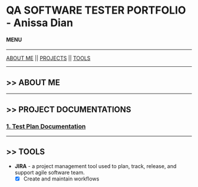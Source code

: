 # QA SOFTWARE TESTER PORTFOLIO - Anissa Dian

#### MENU
-----

[ABOUT ME](#aboutme) || [PROJECTS](#projects) || [TOOLS](#tools)

-----
## <a name="aboutme">>> ABOUT ME</a>

-----
## <a name="projects">>> PROJECT DOCUMENTATIONS</a>
### [1. Test Plan Documentation](#)

-----
## <a name="tools">>> TOOLS</a>
- **JIRA** - a project management tool used to plan, track, release, and support agile software team.
  - [x] Create and maintain workflows
